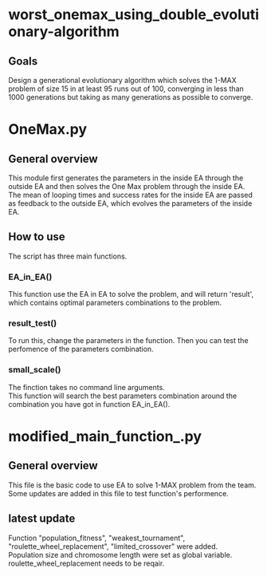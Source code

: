 # worst_onemax_using_double_evolutionary-algorithm

## Goals
Design a generational evolutionary algorithm which solves the 1-MAX problem of size 15 in at least 95 runs out of 100, converging
in less than 1000 generations but taking as many generations as possible to converge.

# OneMax.py

## General overview

This module first generates the parameters in the inside EA through the outside EA and then solves the One Max problem through
the inside EA. The mean of looping times and success rates for the inside EA are passed as feedback to the outside EA, which
evolves the parameters of the inside EA.


## How to use
The script has three main functions.

### EA_in_EA()
This function use the EA in EA to solve the problem, and will return 'result', which contains optimal parameters combinations to  the problem.

### result_test()
To run this, change the parameters in the function. Then you can test the perfomence of the parameters combination.

### small_scale()
The finction takes no command line arguments.  
This function will search the best parameters combination around the combination you have got in function EA_in_EA().

# modified_main_function_.py
## General overview
This file is the basic code to use EA to solve 1-MAX problem from the team.  
Some updates are added in this file to test function's performence.

## latest update
Function "population_fitness", "weakest_tournament", "roulette_wheel_replacement", "limited_crossover" were added.  
Population size and chromosome length were set as global variable.  
roulette_wheel_replacement needs to be reqair.  
